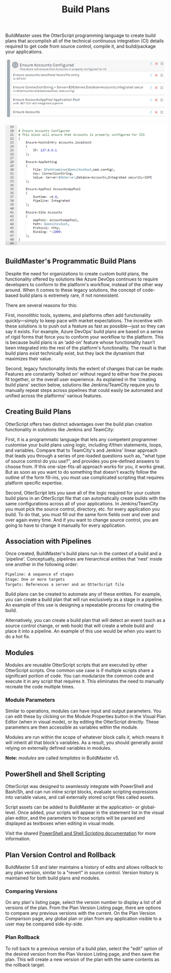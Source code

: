 ﻿---
title: Build Plans
sequence: 300
keywords: buildmaster, plans
show-headings-in-nav: true
---
BuildMaster uses the OtterScript programming language to create build plans that accomplish all of the technical continuous integration (CI) details required to get code from source control, compile it, and build/package your applications. 

<tab-block>
<tab name= "Visual Mode">

![](/resources/documentation/otter/plan-blocks.png)

</tab>
<tab name="Text Mode (OtterScript)">

![](/resources/documentation/otter/plan-block-text.png)

</tab>
</tab-block>

## BuildMaster's Programmatic Build Plans 

Despite the need for organizations to create custom build plans, the functionality offered by solutions like Azure DevOps continues to require developers to conform to the platform's workflow, instead of the other way around. When it comes to these legacy solutions, the concept of code-based build plans is extremely rare, if not nonexistent.

There are several reasons for this:

First, monolithic tools, systems, and platforms often add functionality quickly—simply to keep pace with market expectations. The incentive with these solutions is to push out a feature as fast as possible—just so they can say it exists. For example, Azure DevOps’ build plans are based on a series of rigid forms that force you to conform your workflow to the platform. This is because build plans is an ‘add-on’ feature whose functionality hasn’t been integrated into the rest of the platform's functionality. The result is that build plans exist technically exist, but they lack the dynamism that maximizes their value.

Second, legacy functionality limits the extent of changes that can be made. Features are constantly 'bolted on' without regard to either how the pieces fit together, or the overall user experience. As explained in the 'creating build plans' section below, solutions like Jenkins/TeamCity require you to manually repeat steps across pipelines that could easily be automated and unified across the platforms' various features.

## Creating Build Plans

OtterScript offers two distinct advantages over the build plan creation functionality in solutions like Jenkins and TeamCity:

First, it is a programmatic language that lets any competent programmer customise your build plans using logic, including if/then statements, loops, and variables. Compare that to TeamCity's and Jenkins' linear approach that leads you through a series of pre-loaded questions such as, "what type of source control do you use?", and provides you pre-defined answers to choose from. If this one-size-fits-all approach works for you, it works great. But as soon as you want to do something that doesn't exactly follow the outline of the form fill-ins, you must use complicated scripting that requires platform specific expertise.

Second, OtterScript lets you save all of the logic required for your custom build plans in an OtterScript file that can automatically create builds with the same configurations across all of your applications. In Jenkins/TeamCity you must pick the source control, directory, etc. for every application you build. To do that, you must fill out the same form fields over and over and over again every time. And if you want to change source control, you are going to have to change it manually for every application.

## Association with Pipelines 

Once created, BuildMaster's build plans run in the context of a build and a 'pipeline'. Conceptually, pipelines are hierarchical entities that 'nest' inside one another in the following order:

    Pipeline: A sequence of stages 
    Stage: One or more targets 
    Targets: References a server and an OtterScript file

Build plans can be created to automate any of these entities. For example, you can create a build plan that will run exclusively as a stage in a pipeline. An example of this use is designing a repeatable process for creating the build.

Alternatively, you can create a build plan that will detect an event (such as a source control change, or web hook) that will create a whole build and place it into a pipeline. An example of this use would be when you want to do a hot fix.

## Modules

Modules are reusable OtterScript scripts that are executed by other OtterScript scripts. One common use case is if multiple scripts share a significant portion of code. You can modularize the common code and execute it in any script that requires it. This eliminates the need to manually recreate the code multiple times.

### Module Parameters

Similar to operations, modules can have input and output parameters. You can edit these by clicking on the Module Properties button in the Visual Plan Editor (when in visual mode), or by editing the OtterScript directly. These parameters are then accessible as variables within the module.

Modules are run within the scope of whatever block calls it, which means it will inherit all that block's variables. As a result, you should generally avoid relying on externally defined variables in modules.

**Note:** *modules* are called *templates* in BuildMaster v5.

## PowerShell and Shell Scripting

OtterScript was designed to seamlessly integrate with PowerShell and Bash/Sh, and can run inline script blocks, evaluate scripting expressions into variable values, and call externally stored script files called assets.

Script assets can be added to BuildMaster at the application- or global-level. Once added, your scripts will appear in the statement list in the visual plan editor, and the parameters to those scripts will be parsed and displayed as textboxes when editing in visual mode.

Visit the shared [PowerShell and Shell Scripting documentation](/docs/executionengine/components/powershell-and-shell) for more information.

## Plan Version Control and Rollback

BuildMaster 5.8 and later maintains a history of edits and allows rollback to any plan version, similar to a "revert" in source control. Version history is maintained for both build plans and modules.

### Comparing Versions

On any plan's listing page, select the version number to display a list of all versions of the plan. From the Plan Version Listing page, there are options to compare any previous versions with the current. On the Plan Version Comparison page, any global plan or plan from any application visible to a user may be compared side-by-side.

### Plan Rollback

To roll back to a previous version of a build plan, select the "edit" option of the desired version from the Plan Version Listing page, and then save the plan. This will create a new version of the plan with the same contents as the rollback target.
